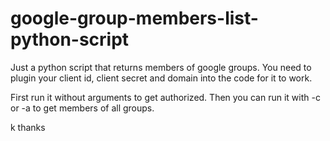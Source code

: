 # google-group-members-list-python-script
Just a python script that returns members of google groups.
You need to plugin your client id, client secret and domain into the code for it to work.

First run it without arguments to get authorized. Then you can run it with -c <group e-mail> or -a to get members of all groups.

k thanks
